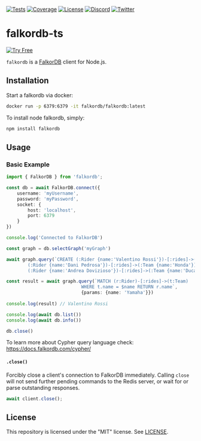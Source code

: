 [![Tests](https://img.shields.io/github/actions/workflow/status/falkordb/falkordb-ts/node.js.yml?branch=main)](https://github.com/falkordb/falkordb-ts/actions/workflows/node.js.yml)
[![Coverage](https://codecov.io/gh/falkordb/falkordb-ts/branch/main/graph/badge.svg?token=nNxm2N0Xrl)](https://codecov.io/gh/falkordb/falkordb-ts)
[![License](https://img.shields.io/github/license/falkordb/falkordb-ts.svg)](https://github.com/falkordb/falkordb-ts/blob/main/LICENSE)
[![Discord](https://img.shields.io/discord/1146782921294884966.svg?style=social&logo=discord)](https://discord.com/invite/99y2Ubh6tg)
[![Twitter](https://img.shields.io/twitter/follow/falkordb?style=social)](https://twitter.com/falkordb)

# falkordb-ts

[![Try Free](https://img.shields.io/badge/Try%20Free-FalkorDB%20Cloud-FF8101?labelColor=FDE900&style=for-the-badge&link=https://app.falkordb.cloud)](https://app.falkordb.cloud)

`falkordb` is a [FalkorDB](https://www.falkordb.com) client for Node.js.

## Installation

Start a falkordb via docker:

``` bash
docker run -p 6379:6379 -it falkordb/falkordb:latest
```

To install node falkordb, simply:

```bash
npm install falkordb
```

## Usage

### Basic Example

```typescript
import { FalkorDB } from 'falkordb';

const db = await FalkorDB.connect({
    username: 'myUsername',
    password: 'myPassword',
    socket: {
        host: 'localhost',
        port: 6379
    }
})

console.log('Connected to FalkorDB')

const graph = db.selectGraph('myGraph')

await graph.query(`CREATE (:Rider {name:'Valentino Rossi'})-[:rides]->(:Team {name:'Yamaha'}),
        (:Rider {name:'Dani Pedrosa'})-[:rides]->(:Team {name:'Honda'}),
        (:Rider {name:'Andrea Dovizioso'})-[:rides]->(:Team {name:'Ducati'})`)

const result = await graph.query(`MATCH (r:Rider)-[:rides]->(t:Team) 
                            WHERE t.name = $name RETURN r.name`, 
                            {params: {name: 'Yamaha'}})
                            
console.log(result) // Valentino Rossi

console.log(await db.list())
console.log(await db.info())

db.close()
```

To learn more about Cypher query language check: https://docs.falkordb.com/cypher/

#### `.close()`

Forcibly close a client's connection to FalkorDB immediately. Calling `close` will not send further pending commands to the Redis server, or wait for or parse outstanding responses.

```typescript
await client.close();
```
## License

This repository is licensed under the "MIT" license. See [LICENSE](LICENSE).
